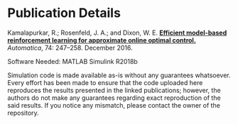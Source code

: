 # Publication Details
Kamalapurkar, R.; Rosenfeld, J. A.; and Dixon, W. E. **[Efficient model-based reinforcement learning for approximate online optimal control.](http://doi.org/10.1016/j.automatica.2016.08.004)** *Automatica*, 74: 247–258. December 2016. 

Software Needed: MATLAB Simulink R2018b

Simulation code is made available as-is without any guarantees whatsoever. Every effort has been made to ensure that the code uploaded here reproduces the results presented in the linked publications; however, the authors do not make any guarantees regarding exact reproduction of the said results. If you notice any mismatch, please contact the owner of the repository.
